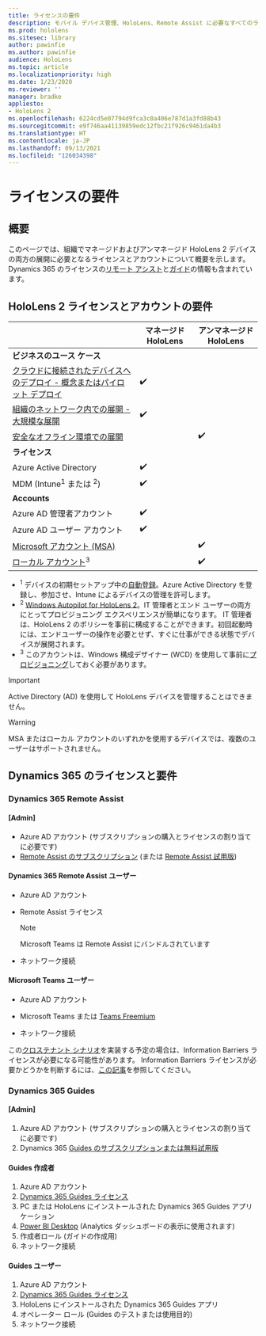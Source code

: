 ```yaml
---
title: ライセンスの要件
description: モバイル デバイス管理、HoloLens、Remote Assist に必要なすべてのライセンス要件とガイドラインを常に最新の状態に保ちます。
ms.prod: hololens
ms.sitesec: library
author: pawinfie
ms.author: pawinfie
audience: HoloLens
ms.topic: article
ms.localizationpriority: high
ms.date: 1/23/2020
ms.reviewer: ''
manager: bradke
appliesto:
- HoloLens 2
ms.openlocfilehash: 6224cd5e07794d9fca3c0a406e787d1a3fd88b43
ms.sourcegitcommit: e9f746aa41139859edc12fbc21f926c9461da4b3
ms.translationtype: HT
ms.contentlocale: ja-JP
ms.lasthandoff: 09/13/2021
ms.locfileid: "126034398"
---
```

# <a name="license-requirements"></a>ライセンスの要件

## <a name="overview"></a>概要
このページでは、組織でマネージドおよびアンマネージド HoloLens 2 デバイスの両方の展開に必要となるライセンスとアカウントについて概要を示します。 Dynamics 365 のライセンスの[リモート アシスト](#dynamics-365-remote-assist)と[ガイド](#dynamics-365-guides)の情報も含まれています。

## <a name="hololens-2-license-and-account-requirements"></a>HoloLens 2 ライセンスとアカウントの要件

 
|       &nbsp;      | マネージド HoloLens | アンマネージド HoloLens |
|-------------------|-----------------|---------------------|
| **ビジネスのユース ケース** | | |
| [クラウドに接続されたデバイスへのデプロイ - 概念またはパイロット デプロイ](hololens-requirements.md#scenario-a-deploy-to-cloud-connected-devices)  | ✔️| |
| [組織のネットワーク内での展開 - 大規模な展開](hololens-requirements.md#scenario-b-deploy-inside-your-organizations-network) | ✔️| |
| [安全なオフライン環境での展開](hololens-requirements.md#scenario-c-deploy-in-secure-offline-environment) | | ✔️ |
| **ライセンス** | | |
| Azure Active Directory | ✔️ | |
| MDM (Intune<sup>1</sup> または <sup>2</sup>) | ✔️  | |
| **Accounts** |  | |
| Azure AD 管理者アカウント | ✔️ |  |
| Azure AD ユーザー アカウント | ✔️ | |
| [Microsoft アカウント (MSA)](/windows/security/identity-protection/access-control/microsoft-accounts)| | ✔️ |
| [ローカル アカウント](/windows/security/identity-protection/access-control/local-accounts)<sup>3</sup> | | ✔️ |
- <sup>1</sup> デバイスの初期セットアップ中の[自動登録](/mem/intune/enrollment/windows-enroll#enable-windows-10-automatic-enrollment)。Azure Active Directory を登録し、参加させ、Intune によるデバイスの管理を許可します。
- <sup>2</sup> [Windows Autopilot for HoloLens 2](hololens2-autopilot.md)。IT 管理者とエンド ユーザーの両方にとってプロビジョニング エクスペリエンスが簡単になります。 IT 管理者は、HoloLens 2 のポリシーを事前に構成することができます。初回起動時には、エンドユーザーの操作を必要とせず、すぐに仕事ができる状態でデバイスが展開されます。
- <sup>3</sup> このアカウントは、Windows 構成デザイナー (WCD) を使用して事前に[プロビジョニング](hololens-provisioning.md#provisioning-package-hololens-wizard)しておく必要があります。

> [!IMPORTANT]
> Active Directory (AD) を使用して HoloLens デバイスを管理することはできません。
 
> [!WARNING]
> MSA またはローカル アカウントのいずれかを使用するデバイスでは、複数のユーザーはサポートされません。

## <a name="dynamics-365-licensing-and-requirements"></a>Dynamics 365 のライセンスと要件

### <a name="dynamics-365-remote-assist"></a>Dynamics 365 Remote Assist 

#### <a name="admin"></a>[Admin]

- Azure AD アカウント (サブスクリプションの購入とライセンスの割り当てに必要です)
- [Remote Assist のサブスクリプション](/dynamics365/mixed-reality/remote-assist/buy-and-deploy-remote-assist) (または [Remote Assist 試用版](/dynamics365/mixed-reality/remote-assist/try-remote-assist))
    
#### <a name="dynamics-365-remote-assist-user"></a>Dynamics 365 Remote Assist ユーザー

- Azure AD アカウント

- Remote Assist ライセンス 

  > [!NOTE]
  > Microsoft Teams は Remote Assist にバンドルされています

- ネットワーク接続

#### <a name="microsoft-teams-user"></a>Microsoft Teams ユーザー

- Azure AD アカウント

- Microsoft Teams または [Teams Freemium](https://products.office.com/microsoft-teams/free)

- ネットワーク接続

この[クロステナント シナリオ](/dynamics365/mixed-reality/remote-assist/cross-tenant-overview#scenario-2-leasing-services-to-other-tenants)を実装する予定の場合は、Information Barriers ライセンスが必要になる可能性があります。 Information Barriers ライセンスが必要かどうかを判断するには、[この記事](/dynamics365/mixed-reality/remote-assist/cross-tenant-licensing-implementation#step-1-determine-if-information-barriers-are-necessary)を参照してください。

### <a name="dynamics-365-guides"></a>Dynamics 365 Guides 

#### <a name="admin"></a>[Admin]

1. Azure AD アカウント (サブスクリプションの購入とライセンスの割り当てに必要です)
2. Dynamics 365 [Guides のサブスクリプションまたは無料試用版](/dynamics365/mixed-reality/guides/setup-step-one)

#### <a name="guides-author"></a>Guides 作成者

1. Azure AD アカウント
1. [Dynamics 365 Guides ライセンス](/dynamics365/mixed-reality/guides/requirements)
1. PC または HoloLens にインストールされた Dynamics 365 Guides アプリケーション
1. [Power BI Desktop](https://powerbi.microsoft.com/desktop/) (Analytics ダッシュボードの表示に使用されます)
1. 作成者ロール (ガイドの作成用)
1. ネットワーク接続

#### <a name="guides-user"></a>Guides ユーザー

1. Azure AD アカウント
1. [Dynamics 365 Guides ライセンス](/dynamics365/mixed-reality/guides/requirements)
1. HoloLens にインストールされた Dynamics 365 Guides アプリ
1. オペレーター ロール (Guides のテストまたは使用目的)
1. ネットワーク接続
